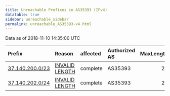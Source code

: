 ```yaml
---
title: Unreachable Prefixes in AS35393 (IPv4)
datatable: true
sidebar: unreachable_sidebar
permalink: unreachable_AS35393-v4.html
---
```


Data as of 2018-11-10 14:35:00 UTC


<div class="datatable-begin"></div>

| Prefix                                                   | Reason                                                                                                    | affected   | Authorized AS   |   MaxLength | Anchor                                         |   unreachable /24s |
|:---------------------------------------------------------|:----------------------------------------------------------------------------------------------------------|:-----------|:----------------|------------:|:-----------------------------------------------|-------------------:|
| [37.140.200.0/23](https://stat.ripe.net/37.140.200.0/23) | [INVALID LENGTH](https://rpki-validator.ripe.net/announcement-preview?asn=AS35393&prefix=37.140.200.0/23) | complete   | AS35393         |          21 | [RIPE](unreachable_RIPE_NCC_RPKI_Root-v4.html) |                  2 |
| [37.140.202.0/24](https://stat.ripe.net/37.140.202.0/24) | [INVALID LENGTH](https://rpki-validator.ripe.net/announcement-preview?asn=AS35393&prefix=37.140.202.0/24) | complete   | AS35393         |          21 | [RIPE](unreachable_RIPE_NCC_RPKI_Root-v4.html) |                  1 |

<div class="datatable-end"></div>